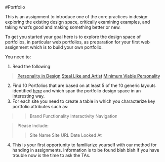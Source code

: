 
#Portfolio

This is an assignment to introduce one of the core practices in design: exploring the existing
design space, critically examining examples, and taking what’s good and making something
better or new.

To get you started your goal here is to explore the design space of portfolios, in particular web
portfolios, as preparation for your first web assignment which is to build your own portfolio. 

You need to:

1. Read the following
>[Personality in Design](http://www.alistapart.com/articles/personality-in-design/)
[Steal Like and Artist](http://www.austinkleon.com/2011/03/30/how-to-steal-like-an-artist-and-9-other-things-nobody-told-me/)
[Minimum Viable Personality](http://www.avc.com/a_vc/2011/09/minimum-viable-personality.html)
2. Find 10 Portfolios that are based on at least 5 of the 10 generic layouts identified [here](http://designshack.net/articles/layouts/10-rock-solid-website-layout-examples) and which span the portfolio design space in an interesting way.
3. For each site you need to create a table in which you characterize key portfolio
attributes such as:
>>Brand
>>Functionality
>>Interactivity
>>Navigation

>Please Include:
>>Site Name
>>Site URL
>Date Looked At

4. This is your first opportunity to familiarize yourself with our method for handing in
assignments. Information is to be found blah blah
If you have trouble now is the time to ask the TAs.


